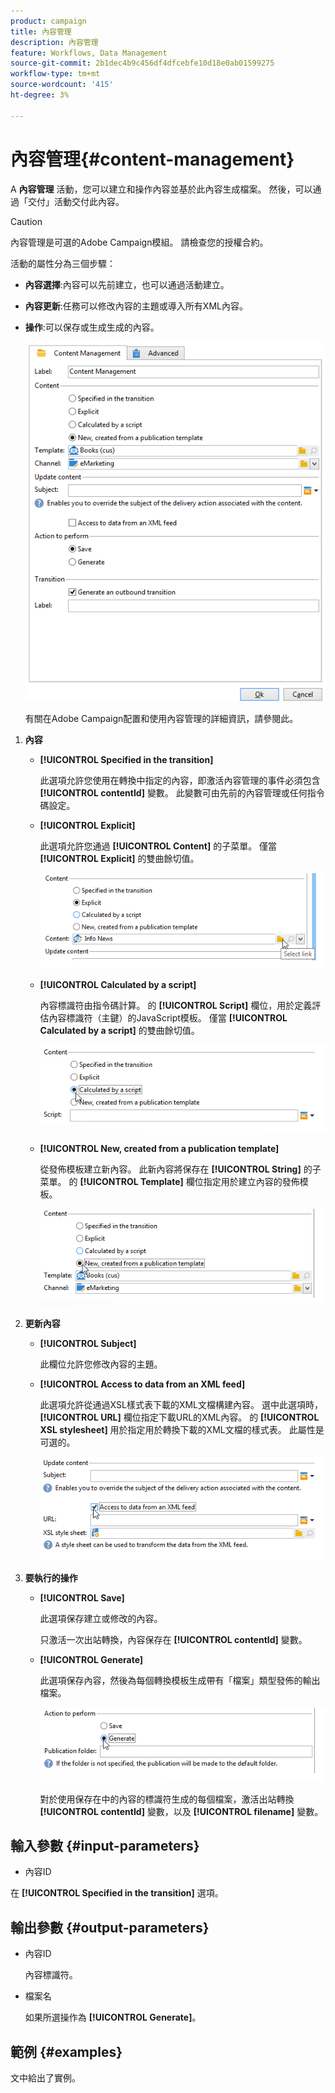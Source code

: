 ```yaml
---
product: campaign
title: 內容管理
description: 內容管理
feature: Workflows, Data Management
source-git-commit: 2b1dec4b9c456df4dfcebfe10d18e0ab01599275
workflow-type: tm+mt
source-wordcount: '415'
ht-degree: 3%

---
```


# 內容管理{#content-management}



A **內容管理** 活動，您可以建立和操作內容並基於此內容生成檔案。 然後，可以通過「交付」活動交付此內容。

>[!CAUTION]
>
>內容管理是可選的Adobe Campaign模組。 請檢查您的授權合約。

活動的屬性分為三個步驟：

* **內容選擇**:內容可以先前建立，也可以通過活動建立。
* **內容更新**:任務可以修改內容的主題或導入所有XML內容。
* **操作**:可以保存或生成生成的內容。

   ![](assets/content_mgmt_edit.png)

   有關在Adobe Campaign配置和使用內容管理的詳細資訊，請參閱此。

1. **內容**

   * **[!UICONTROL Specified in the transition]**

      此選項允許您使用在轉換中指定的內容，即激活內容管理的事件必須包含 **[!UICONTROL contentId]** 變數。 此變數可由先前的內容管理或任何指令碼設定。

   * **[!UICONTROL Explicit]**

      此選項允許您通過 **[!UICONTROL Content]** 的子菜單。 僅當 **[!UICONTROL Explicit]** 的雙曲餘切值。

      ![](assets/content_mgmt_explicit.png)

   * **[!UICONTROL Calculated by a script]**

      內容標識符由指令碼計算。 的 **[!UICONTROL Script]** 欄位，用於定義評估內容標識符（主鍵）的JavaScript模板。 僅當 **[!UICONTROL Calculated by a script]** 的雙曲餘切值。

      ![](assets/content_mgmt_script.png)

   * **[!UICONTROL New, created from a publication template]**

      從發佈模板建立新內容。 此新內容將保存在 **[!UICONTROL String]** 的子菜單。 的 **[!UICONTROL Template]** 欄位指定用於建立內容的發佈模板。

      ![](assets/content_mgmt_new.png)

1. **更新內容**

   * **[!UICONTROL Subject]**

      此欄位允許您修改內容的主題。

   * **[!UICONTROL Access to data from an XML feed]**

      此選項允許從通過XSL樣式表下載的XML文檔構建內容。 選中此選項時， **[!UICONTROL URL]** 欄位指定下載URL的XML內容。 的 **[!UICONTROL XSL stylesheet]** 用於指定用於轉換下載的XML文檔的樣式表。 此屬性是可選的。

      ![](assets/content_mgmt_xmlcontent.png)

1. **要執行的操作**

   * **[!UICONTROL Save]**

      此選項保存建立或修改的內容。

      只激活一次出站轉換，內容保存在 **[!UICONTROL contentId]** 變數。

   * **[!UICONTROL Generate]**

      此選項保存內容，然後為每個轉換模板生成帶有「檔案」類型發佈的輸出檔案。

      ![](assets/content_mgmt_generate.png)

      對於使用保存在中的內容的標識符生成的每個檔案，激活出站轉換 **[!UICONTROL contentId]** 變數，以及 **[!UICONTROL filename]** 變數。

## 輸入參數 {#input-parameters}

* 內容ID

在 **[!UICONTROL Specified in the transition]** 選項。

## 輸出參數 {#output-parameters}

* 內容ID

   內容標識符。

* 檔案名

   如果所選操作為 **[!UICONTROL Generate]**。

## 範例 {#examples}

文中給出了實例。
